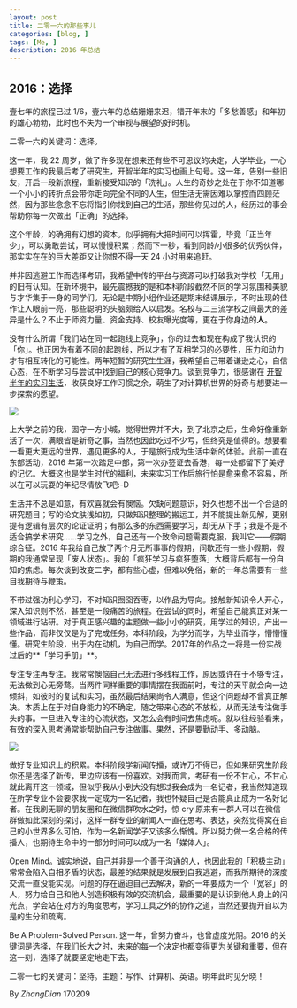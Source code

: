 ```yaml
---
layout: post
title: 二零一六的那些事儿
categories: [blog, ]
tags: [Me, ]
description: 2016 年总结
---
```


## 2016：选择

壹七年的旅程已过 1/6，壹六年的总结姗姗来迟，错开年末的「多愁善感」和年初的雄心勃勃，此时也不失为一个审视与展望的好时机。

二零一六的关键词：选择。

这一年，我 22 周岁，做了许多现在想来还有些不可思议的决定，大学毕业，一心想要工作的我最后考了研究生，开智半年的实习也画上句号。这一年，告别一些旧友，开启一段新旅程，重新接受知识的「洗礼」。人生的奇妙之处在于你不知道哪一个小小的转折点会带你走向完全不同的人生，但生活无需因难以掌控而四顾茫然，因为那些念念不忘将指引你找到自己的生活，那些你见过的人，经历过的事会帮助你每一次做出「正确」的选择。

这个年龄，的确拥有幻想的资本。似乎拥有大把时间可以挥霍，毕竟「正当年少」，可以勇敢尝试，可以慢慢积累；然而下一秒，看到同龄/小很多的优秀伙伴，那实实在在的巨大差距又让你恨不得一天 24 小时用来追赶。

并非因逃避工作而选择考研，我希望中传的平台与资源可以打破我对学校「无用」的旧有认知。在新环境中，最先震撼我的是和本科阶段截然不同的学习氛围和美貌与才华集于一身的同学们。无论是中期小组作业还是期末结课展示，不时出现的佳作让人眼前一亮，那些聪明的头脑颇给人以启发。名校与二三流学校之间最大的差异是什么？不止于师资力量、资金支持、校友曝光度等，更在于你身边的**人**。

没有什么所谓「我们站在同一起跑线上竞争」，你的过去和现在构成了我认识的「你」。也正因为有着不同的起跑线，所以才有了互相学习的必要性，压力和动力才有相互转化的可能性。两年短暂的研究生生涯，我希望自己带着谦逊之心，自信心态，在不断学习与尝试中找到自己的核心竞争力。谈到竞争力，很感谢在 [开智半年的实习生活](https://mp.weixin.qq.com/s?__biz=MzA4ODM4ODQ3MQ==&mid=2651929795&idx=1&sn=abafb872871a262aafb223b2b12c1b21&chksm=8bcf7adbbcb8f3cd44eb72e85ced31822cd178b6752c3638441d43d17d0a82198115c772b809&mpshare=1&scene=1&srcid=1012JozdjsVSCCTDmI1hKiXQ&key=6cfa6f2350dd71ea1c234dce4bf5fcc7dbc1c471b5d0f3fb6cc21ee296d16940035d8c791f5bfc25016fa0407c7df6d9aee2a373b0ad33a6af9764991824652ca9342018fb45d6f80f39fe39ed8ccfc4&ascene=0&uin=MjAxNTA4ODMyMQ%3D%3D&devicetype=iMac+MacBookAir7%2C2+OSX+OSX+10.12+build(16A323)&version=12010210&nettype=WIFI&fontScale=100&pass_ticket=5LklzI%2FyN1v6UDCmw22iim4aAZS%2B%2Bc5tLb%2BynW10MhYpFo%2FHkQrkPhcrnrLf2QTh)，收获良好工作习惯之余，萌生了对计算机世界的好奇与想要进一步探索的愿望。

![](https://ww3.sinaimg.cn/large/006y8lVagy1fc0k02t4laj30ui0fbaf0.jpg)

上大学之前的我，固守一方小城，觉得世界并不大，到了北京之后，生命好像重新活了一次，满眼皆是新奇之事，当然也因此吃过不少亏，但终究是值得的。想要看一看更大更远的世界，遇见更多的人，于是旅行成为生活中新的体验。此前一直在东部活动，2016 年第一次踏足中部，第一次办签证去香港，每一处都留下了美好的记忆。大概这也是学生时代的福利，未来实习工作后旅行怕是愈来愈不容易，所以在可以玩耍的年纪尽情放飞吧:-D

生活并不总是如意，有欢喜就会有懊恼。欠缺问题意识，好久也想不出一个合适的研究题目；写的论文肤浅如初，只做知识整理的搬运工，并不能提出新见解，更别提有逻辑有层次的论证证明；有那么多的东西需要学习，却无从下手；我是不是不适合搞学术研究……学习之外，自己还有一个致命问题需要克服，我叫它——假期综合征。2016 年我给自己放了两个月无所事事的假期，间歇还有一些小假期，假期的我通常呈现「废人状态」。我的「疯狂学习与疯狂堕落」大概背后都有一份自知的焦虑。每次谈到改变二字，都有些心虚，但难以免俗，新的一年总需要有一些自我期待与鞭策。

不带过强功利心学习，不对知识囫囵吞枣，以作品为导向。接触新知识令人开心，深入知识则不然，甚至是一段痛苦的旅程。在尝试的同时，希望自己能真正对某一领域进行钻研。对于真正感兴趣的主题做一些小小的研究，用学过的知识，产出一些作品，而非仅仅是为了完成任务。本科阶段，为学分而学，为毕业而学，懵懵懂懂。研究生阶段，出于内在动机，为自己而学。2017年的作品之一将是一份实战过后的**「学习手册」**。

专注专注再专注。我常常懊恼自己无法进行多线程工作，原因或许在于不够专注，无法做到心无旁骛。当两件同样重要的事情摆在我面前时，专注的天平就会向一边倾斜，如彼时的复试和实习，虽然最后结果尚令人满意，但这个问题却不曾真正解决。本质上在于对自身能力的不确定，随之带来心态的不放松，从而无法专注做手头的事。一旦进入专注的心流状态，又怎么会有时间去焦虑呢。就以往经验看来，有效的深入思考通常能帮助自己专注做事。果然，还是要勤动手、多动脑。

![](https://ww4.sinaimg.cn/large/006tNc79jw1fcklnt0s8kj30b408cmy3.jpg)

做好专业知识上的积累。本科阶段学新闻传播，或许万不得已，但如果研究生阶段你还是选择了新传，里边应该有一份喜欢。对我而言，考研有一份不甘心，不甘心就此离开这一领域，但似乎我从小到大没有想过我会成为一名记者，我当然知道现在所学专业不会要求我一定成为一名记者，我也怀疑自己是否能真正成为一名好记者。在我刷无聊的朋友圈和在微信群吹水之时，惊 cry 原来有一群人可以在微信群做如此深刻的探讨，这样一群专业的新闻人一直在思考、表达，突然觉得窝在自己的小世界多么可怕，作为一名新闻学子又该多么惭愧。所以努力做一名合格的传播人，也期待生命中的一部分时间可以成为一名「媒体人」。

Open Mind。诚实地说，自己并非是一个善于沟通的人，也因此我的「积极主动」常常会陷入自相矛盾的状态，最差的结果就是发展到自我逃避，而我所期待的深度交流一直没能实现。问题的存在逼迫自己去解决，新的一年要成为一个「宽容」的人，努力给自己和他人创造积极有效的交流机会，最重要的是认识到他人身上的闪光点，学会站在对方的角度思考，学习工具之外的协作之道，当然还要抛开自以为是的生分和疏离。

Be A Problem-Solved Person. 这一年，曾努力奋斗，也曾虚度光阴。2016 的关键词是选择，在我们长大之时，未来的每一个决定也都变得更为关键和重要，但在这一刻，选择了就要坚定地走下去。

二零一七的关键词：坚持。主题：写作、计算机、英语。明年此时见分晓！

By *ZhangDian* 170209
